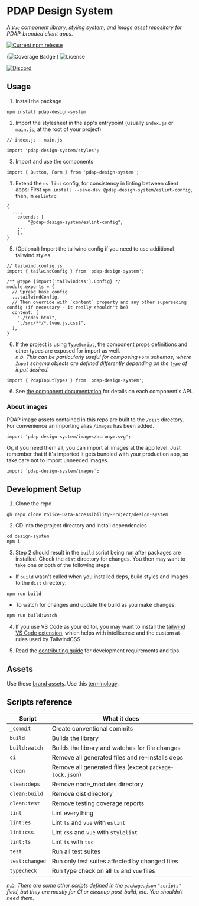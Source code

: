 # PDAP Design System
_A `Vue` component library, styling system, and image asset repository for PDAP-branded client apps._

[![Current npm release](https://img.shields.io/npm/v/pdap-design-system?style=for-the-badge)](https://www.npmjs.com/package/pdap-design-system)
<!-- ![Build status](./badges/build.svg) 
![Test coverage](./badges/coverage.svg)  -->
(![Coverage Badge](https://img.shields.io/endpoint?url=https://gist.githubusercontent.com/joshuagraber/f3a173e87a763056b73438f503680993/raw/pdap-design-system__heads_refactor.json)
)
![License](https://img.shields.io/github/license/Police-Data-Accessibility-Project/design-system.svg?style=for-the-badge&color=green) 


[![Discord](https://img.shields.io/discord/828274060034965575?logo=discord&style=for-the-badge&color=blue)](https://discord.gg/vKhDv7nC8B)


## Usage

1. Install the package

```
npm install pdap-design-system
```

2. Import the stylesheet in the app's entrypoint (usually `index.js` or `main.js`, at the root of your project)

```
// index.js | main.js

import 'pdap-design-system/styles';
```

3. Import and use the components

```
import { Button, Form } from 'pdap-design-system';
```

1. Extend the `es-lint` config, for consistency in linting between client apps:
First `npm install --save-dev @pdap-design-system/eslint-config`, then, in `eslintrc`:

```
{ 
  ...,
	extends: [
		"@pdap-design-system/eslint-config",
    ...
	],
}
```


5. (Optional) Import the tailwind config if you need to use additional tailwind styles.

```
// tailwind.config.js
import { tailwindConfig } from 'pdap-design-system';

/** @type {import('tailwindcss').Config} */
module.exports = {
  // Spread base config
  ...tailwindConfig,
  // Then override with `content` property and any other superseding config (if necessary - it really shouldn't be)
  content: [
    "./index.html",
    "./src/**/*.{vue,js,css}",
  ],
}

```

6. If the project is using `TypeScript`, the component props definitions and other types are exposed for import as well.  
   _n.b. This can be particularly useful for composing `Form` schemas, where `Input` schema objects are defined differently depending on the `type` of input desired._

```
import { PdapInputTypes } from 'pdap-design-system';
```

6. See [the component documentation](./docs/components.md) for details on each component's API.

### About images

PDAP image assets contained in this repo are built to the `/dist` directory. For convenience an importing alias `/images` has been added.

```
import 'pdap-design-system/images/acronym.svg';
```

Or, if you need them all, you can import all images at the app level. Just remember that if it's imported it gets bundled with your production app, so take care not to import unneeded images.

```
import `pdap-design-system/images`;
```

## Development Setup

1. Clone the repo

```
gh repo clone Police-Data-Accessibility-Project/design-system
```

2. CD into the project directory and install dependencies

```
cd design-system
npm i
```

3. Step 2 should result in the `build` script being run after packages are installed. Check the `dist` directory for changes. You then may want to take one or both of the following steps:

- If `build` wasn't called when you installed deps, build styles and images to the `dist` directory:

```
npm run build
```

- To watch for changes and update the build as you make changes:

```
npm run build:watch
```

4. If you use VS Code as your editor, you may want to install the [tailwind VS Code extension](https://marketplace.visualstudio.com/items?itemName=bradlc.vscode-tailwindcss), which helps with intellisense and the custom at-rules used by TailwindCSS.

5. Read the [contributing guide](./CONTRIBUTING.md) for development requirements and tips.

## Assets

Use these [brand assets](https://docs.pdap.io/meta/about/staff/brand-assets).
Use this [terminology](https://docs.pdap.io/activities/terms-and-definitions).

## Scripts reference

| Script         | What it does                                             |
| -------------- | -------------------------------------------------------- |
| `_commit`      | Create conventional commits                              |
| `build`        | Builds the library                                       |
| `build:watch`  | Builds the library and watches for file changes          |
| `ci`           | Remove all generated files and re-installs deps         |
| `clean`        | Remove all generated files (except `package-lock.json`) |
| `clean:deps`   | Remove node_modules directory                           |
| `clean:build`  | Remove dist directory                                   |
| `clean:test`   | Remove testing coverage reports                         |
| `lint`         | Lint everything                                         |
| `lint:es`      | Lint `ts`  and `vue` with `eslint`                       |
| `lint:css`     | Lint `css` and `vue` with `stylelint`                    |
| `lint:ts`      | Lint `ts` with `tsc`                                     |
| `test`         | Run all test suites                                     |
| `test:changed` | Run only test suites affected by changed files          |
| `typecheck`    | Run type check on all `ts` and `vue` files              |


_n.b. There are some other scripts defined in the `package.json` `"scripts"` field, but they are mostly for CI or cleanup post-build, etc. You shouldn't need them._
